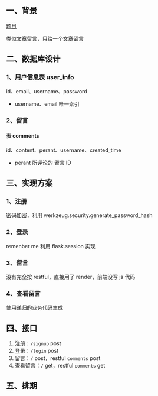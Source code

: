 ## 一、背景

[题目](subject_READEM.md)

类似文章留言，只给一个文章留言

## 二、数据库设计

### 1、用户信息表 user_info

id、email、username、password

- username、email 唯一索引

### 2、留言

#### 表 comments

id、content、perant、username、created_time

- perant 所评论的 留言 ID

## 三、实现方案

### 1、注册

密码加密，利用 werkzeug.security.generate_password_hash

### 2、登录

remenber me 利用 flask.session 实现

### 3、留言

没有完全按 restful，直接用了 render，前端没写 js 代码

### 4、查看留言

使用递归的业务代码生成

## 四、接口

1. 注册：`/signup` post
2. 登录：`/login` post
3. 留言：`/` post，restful `comments` post
4. 查看留言：`/` get，restful `comments` get

## 五、排期

